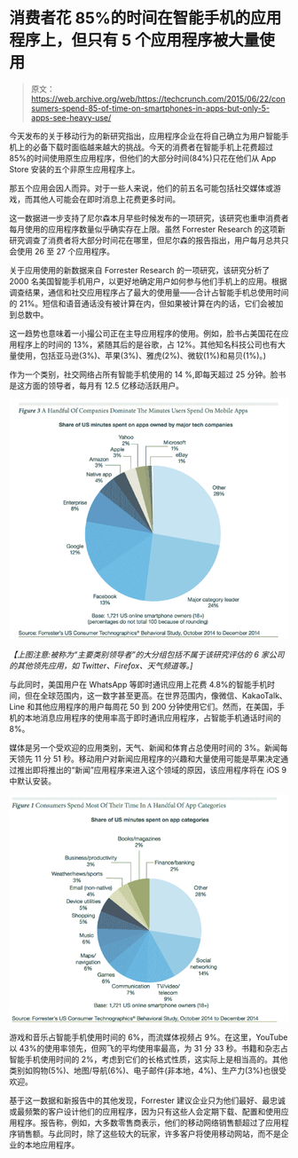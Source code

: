 # 消费者花 85%的时间在智能手机的应用程序上，但只有 5 个应用程序被大量使用

> 原文：<https://web.archive.org/web/https://techcrunch.com/2015/06/22/consumers-spend-85-of-time-on-smartphones-in-apps-but-only-5-apps-see-heavy-use/>

今天发布的关于移动行为的新研究指出，应用程序企业在将自己确立为用户智能手机上的必备下载时面临越来越大的挑战。今天的消费者在智能手机上花费超过 85%的时间使用原生应用程序，但他们的大部分时间(84%)只花在他们从 App Store 安装的五个非原生应用程序上。

那五个应用会因人而异。对于一些人来说，他们的前五名可能包括社交媒体或游戏，而其他人可能会在即时消息上花费更多时间。

这一数据进一步支持了尼尔森本月早些时候发布的一项研究，该研究也重申消费者每月使用的应用程序数量似乎确实存在上限。虽然 Forrester Research 的这项新研究调查了消费者将大部分时间花在哪里，但尼尔森的报告指出，用户每月总共只会使用 26 至 27 个应用程序。

关于应用使用的新数据来自 Forrester Research 的一项研究，该研究分析了 2000 名美国智能手机用户，以更好地确定用户如何参与他们手机上的应用。根据调查结果，通信和社交应用程序占了最大的使用量——合计占智能手机总使用时间的 21%。短信和语音通话没有被计算在内，但如果被计算在内的话，它们会被加到总数中。

这一趋势也意味着一小撮公司正在主导应用程序的使用。例如，脸书占美国花在应用程序上的时间的 13%，紧随其后的是谷歌，占 12%。其他知名科技公司也有大量使用，包括亚马逊(3%)、苹果(3%)、雅虎(2%)、微软(1%)和易贝(1%)。)

作为一个类别，社交网络占所有智能手机使用的 14 %,即每天超过 25 分钟。脸书是这方面的领导者，每月有 12.5 亿移动活跃用户。

![Screen Shot 2015-06-22 at 12.06.29 PM](img/97e686085aee8571e52f8186d2f1ada0.png)

*【上图注意:被称为“主要类别领导者”的大分组包括不属于该研究评估的 6 家公司的其他领先应用，如 Twitter、Firefox、天气频道等。]*

与此同时，美国用户在 WhatsApp 等即时通讯应用上花费 4.8%的智能手机时间，但在全球范围内，这一数字甚至更高。在世界范围内，像微信、KakaoTalk、Line 和其他应用程序的用户每周花 50 到 200 分钟使用它们。然而，在美国，手机的本地消息应用程序的使用率高于即时通讯应用程序，占智能手机通话时间的 8%。

媒体是另一个受欢迎的应用类别，天气、新闻和体育占总使用时间的 3%。新闻每天领先 11 分 51 秒。移动用户对新闻应用程序的兴趣和大量使用可能是苹果决定通过推出即将推出的“新闻”应用程序来进入这个领域的原因，该应用程序将在 iOS 9 中默认安装。

![Screen Shot 2015-06-22 at 12.06.13 PM](img/89ee6147b1ab7274a1b89aff4d3cf24f.png)

游戏和音乐占智能手机使用时间的 6%，而流媒体视频占 9%。在这里，YouTube 以 43%的使用率领先，但网飞的平均使用率最高，为 31 分 33 秒。书籍和杂志占智能手机使用时间的 2%，考虑到它们的长格式性质，这实际上是相当高的。其他类别如购物(5%)、地图/导航(6%)、电子邮件(非本地，4%)、生产力(3%)也很受欢迎。

基于这一数据和新报告中的其他发现，Forrester 建议企业只为他们最好、最忠诚或最频繁的客户设计他们的应用程序，因为只有这些人会定期下载、配置和使用应用程序。报告称，例如，大多数零售商表示，他们的移动网络销售额超过了应用程序销售额。与此同时，除了这些较大的玩家，许多客户将使用移动网站，而不是企业的本地应用程序。